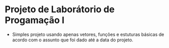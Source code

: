 # Projeto de Laborátorio de Progamação I

- Simples projeto usando apenas vetores, funções e estuturas básicas de acordo com o assunto que foi dado
até a data do projeto.
